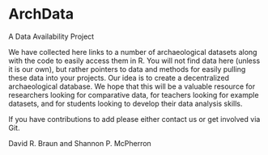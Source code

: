 
# ArchData

A Data Availability Project

We have collected here links to a number of archaeological datasets
along with the code to easily access them in R. You will not find data
here (unless it is our own), but rather pointers to data and methods for
easily pulling these data into your projects. Our idea is to create a
decentralized archaeological database. We hope that this will be a
valuable resource for researchers looking for comparative data, for
teachers looking for example datasets, and for students looking to
develop their data analysis skills.

If you have contributions to add please either contact us or get
involved via Git.

David R. Braun and Shannon P. McPherron
